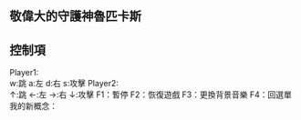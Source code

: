 <p1>敬偉大的守護神魯匹卡斯</p1>
--------------------------------
控制項
--------------------------------
Player1:                       
w:跳   a:左   d:右  s:攻擊
Player2:                       
↑:跳   ←:左   →:右  ↓:攻擊
F1：暫停
F2：恢復遊戲
F3：更換背景音樂
F4：回選單
<p1>我的新概念：</p1>
